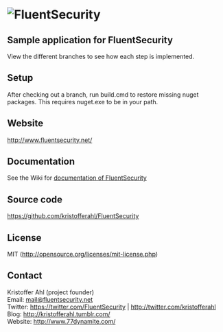 # ![FluentSecurity](https://github.com/kristofferahl/FluentSecurity/raw/master/Documents/Fluent-Security-Logo-100x100.png)

## Sample application for FluentSecurity
View the different branches to see how each step is implemented.

## Setup
After checking out a branch, run build.cmd to restore missing nuget packages. This requires nuget.exe to be in your path.

## Website
http://www.fluentsecurity.net/

## Documentation
See the Wiki for [documentation of FluentSecurity](http://www.fluentsecurity.net/wiki/)

## Source code
https://github.com/kristofferahl/FluentSecurity

## License
MIT (http://opensource.org/licenses/mit-license.php)

## Contact
Kristoffer Ahl (project founder)  
Email: mail@fluentsecurity.net  
Twitter: https://twitter.com/FluentSecurity | http://twitter.com/kristofferahl  
Blog: http://kristofferahl.tumblr.com/  
Website: http://www.77dynamite.com/